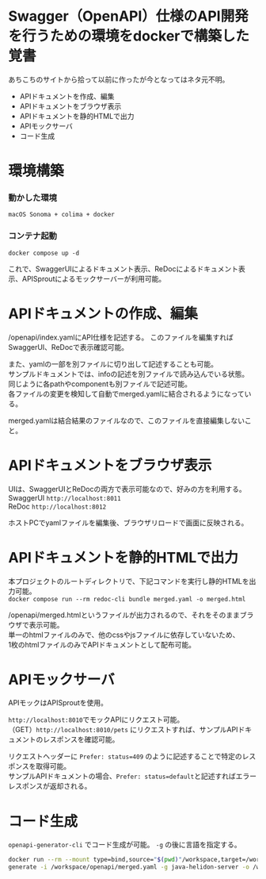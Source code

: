 # Swagger（OpenAPI）仕様のAPI開発を行うための環境をdockerで構築した覚書  

あちこちのサイトから拾って以前に作ったが今となってはネタ元不明。

* APIドキュメントを作成、編集
* APIドキュメントをブラウザ表示
* APIドキュメントを静的HTMLで出力
* APIモックサーバ
* コード生成

# 環境構築

### 動かした環境
`macOS Sonoma + colima + docker`

### コンテナ起動
`docker compose up -d`

これで、SwaggerUIによるドキュメント表示、ReDocによるドキュメント表示、APISproutによるモックサーバーが利用可能。  

# APIドキュメントの作成、編集
/openapi/index.yamlにAPI仕様を記述する。
このファイルを編集すればSwaggerUI、ReDocで表示確認可能。  

また、yamlの一部を別ファイルに切り出して記述することも可能。  
サンプルドキュメントでは、infoの記述を別ファイルで読み込んでいる状態。  
同じように各pathやcomponentも別ファイルで記述可能。  
各ファイルの変更を検知して自動でmerged.yamlに結合されるようになっている。  

merged.yamlは結合結果のファイルなので、このファイルを直接編集しないこと。  

# APIドキュメントをブラウザ表示
UIは、SwaggerUIとReDocの両方で表示可能なので、好みの方を利用する。  
SwaggerUI `http://localhost:8011`  
ReDoc `http://localhost:8012`  

ホストPCでyamlファイルを編集後、ブラウザリロードで画面に反映される。  

# APIドキュメントを静的HTMLで出力
本プロジェクトのルートディレクトリで、下記コマンドを実行し静的HTMLを出力可能。  
`docker compose run --rm redoc-cli bundle merged.yaml -o merged.html`  

/openapi/merged.htmlというファイルが出力されるので、それをそのままブラウザで表示可能。  
単一のhtmlファイルのみで、他のcssやjsファイルに依存していないため、  
1枚のhtmlファイルのみでAPIドキュメントとして配布可能。  

# APIモックサーバ
APIモックはAPISproutを使用。  

`http://localhost:8010`でモックAPIにリクエスト可能。  
（GET）`http://localhost:8010/pets` にリクエストすれば、サンプルAPIドキュメントのレスポンスを確認可能。  

リクエストヘッダーに `Prefer: status=409` のように記述することで特定のレスポンスを取得可能。  
サンプルAPIドキュメントの場合、`Prefer: status=default`と記述すればエラーレスポンスが返却される。  

# コード生成
`openapi-generator-cli` でコード生成が可能。
`-g` の後に言語を指定する。

```bash
docker run --rm --mount type=bind,source="$(pwd)"/workspace,target=/workspace openapitools/openapi-generator-cli \
generate -i /workspace/openapi/merged.yaml -g java-helidon-server -o /workspace/out/java-helidon-server
```